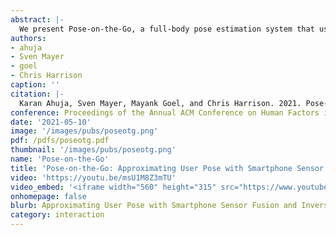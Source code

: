 ```yaml
---
abstract: |-
  We present Pose-on-the-Go, a full-body pose estimation system that uses sensors already found in today’s smartphones. This stands in contrast to prior systems, which require worn or external sensors. We achieve this result via extensive sensor fusion, leveraging a phone’s front and rear cameras, the user-facing depth camera, touchscreen, and IMU. Even still, we are missing data about a user’s body (e.g., angle of the elbow joint), and so we use inverse kinematics to estimate and animate probable body poses. We provide a detailed evaluation of our system, benchmarking it against a professional-grade Vicon tracking system. We conclude with a series of demonstration applications that underscore the unique potential of our approach, which could be enabled on many modern smartphones with a simple software update.
authors:
- ahuja
- Sven Mayer
- goel
- Chris Harrison
caption: ''
citation: |-
  Karan Ahuja, Sven Mayer, Mayank Goel, and Chris Harrison. 2021. Pose-on-the-Go: Approximating User Pose with Smartphone Sensor Fusion and Inverse Kinematics. In Proceedings of the 2021 CHI Conference on Human Factors in Computing Systems (CHI '21). Association for Computing Machinery, New York, NY, USA, Article 9, 1–12. DOI:https://doi.org/10.1145/3411764.3445582
conference: Proceedings of the Annual ACM Conference on Human Factors in Computing Systems (CHI) 2021
date: '2021-05-10'
image: '/images/pubs/poseotg.png'
pdf: /pdfs/poseotg.pdf
thumbnail: '/images/pubs/poseotg.png'
name: 'Pose-on-the-Go'
title: 'Pose-on-the-Go: Approximating User Pose with Smartphone Sensor Fusion and Inverse Kinematics'
video: 'https://youtu.be/msU1M8Z3mTU'
video_embed: '<iframe width="560" height="315" src="https://www.youtube.com/embed/msU1M8Z3mTU" frameborder="0" allowfullscreen></iframe>'
onhomepage: false
blurb: Approximating User Pose with Smartphone Sensor Fusion and Inverse Kinematics
category: interaction
---
```

